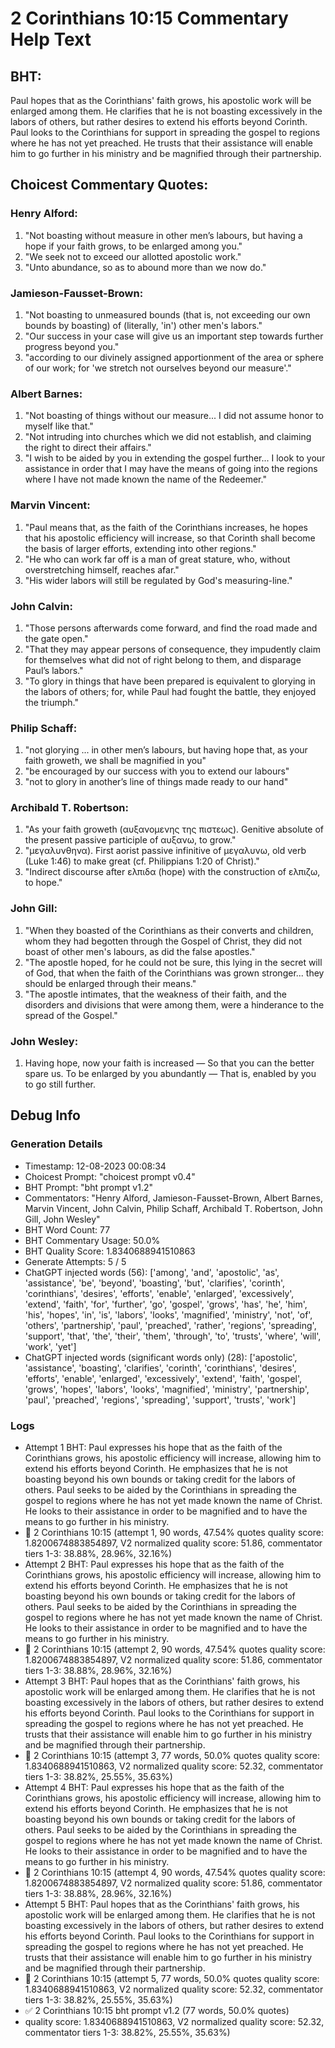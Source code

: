# 2 Corinthians 10:15 Commentary Help Text

## BHT:
Paul hopes that as the Corinthians' faith grows, his apostolic work will be enlarged among them. He clarifies that he is not boasting excessively in the labors of others, but rather desires to extend his efforts beyond Corinth. Paul looks to the Corinthians for support in spreading the gospel to regions where he has not yet preached. He trusts that their assistance will enable him to go further in his ministry and be magnified through their partnership.

## Choicest Commentary Quotes:
### Henry Alford:
1. "Not boasting without measure in other men’s labours, but having a hope if your faith grows, to be enlarged among you."
2. "We seek not to exceed our allotted apostolic work."
3. "Unto abundance, so as to abound more than we now do."

### Jamieson-Fausset-Brown:
1. "Not boasting to unmeasured bounds (that is, not exceeding our own bounds by boasting) of (literally, 'in') other men's labors." 
2. "Our success in your case will give us an important step towards further progress beyond you."
3. "according to our divinely assigned apportionment of the area or sphere of our work; for 'we stretch not ourselves beyond our measure'."

### Albert Barnes:
1. "Not boasting of things without our measure... I did not assume honor to myself like that."
2. "Not intruding into churches which we did not establish, and claiming the right to direct their affairs."
3. "I wish to be aided by you in extending the gospel further... I look to your assistance in order that I may have the means of going into the regions where I have not made known the name of the Redeemer."

### Marvin Vincent:
1. "Paul means that, as the faith of the Corinthians increases, he hopes that his apostolic efficiency will increase, so that Corinth shall become the basis of larger efforts, extending into other regions."
2. "He who can work far off is a man of great stature, who, without overstretching himself, reaches afar."
3. "His wider labors will still be regulated by God's measuring-line."

### John Calvin:
1. "Those persons afterwards come forward, and find the road made and the gate open."
2. "That they may appear persons of consequence, they impudently claim for themselves what did not of right belong to them, and disparage Paul’s labors."
3. "To glory in things that have been prepared is equivalent to glorying in the labors of others; for, while Paul had fought the battle, they enjoyed the triumph."

### Philip Schaff:
1. "not glorying ... in other men’s labours, but having hope that, as your faith groweth, we shall be magnified in you" 
2. "be encouraged by our success with you to extend our labours" 
3. "not to glory in another’s line of things made ready to our hand"

### Archibald T. Robertson:
1. "As your faith groweth (αυξανομενης της πιστεως). Genitive absolute of the present passive participle of αυξανω, to grow."
2. "μεγαλυνθηνα). First aorist passive infinitive of μεγαλυνω, old verb (Luke 1:46) to make great (cf. Philippians 1:20 of Christ)."
3. "Indirect discourse after ελπιδα (hope) with the construction of ελπιζω, to hope."

### John Gill:
1. "When they boasted of the Corinthians as their converts and children, whom they had begotten through the Gospel of Christ, they did not boast of other men's labours, as did the false apostles."
2. "The apostle hoped, for he could not be sure, this lying in the secret will of God, that when the faith of the Corinthians was grown stronger... they should be enlarged through their means."
3. "The apostle intimates, that the weakness of their faith, and the disorders and divisions that were among them, were a hinderance to the spread of the Gospel."

### John Wesley:
1. Having hope, now your faith is increased — So that you can the better spare us.
To be enlarged by you abundantly — That is, enabled by you to go still further.



## Debug Info
### Generation Details
- Timestamp: 12-08-2023 00:08:34
- Choicest Prompt: "choicest prompt v0.4"
- BHT Prompt: "bht prompt v1.2"
- Commentators: "Henry Alford, Jamieson-Fausset-Brown, Albert Barnes, Marvin Vincent, John Calvin, Philip Schaff, Archibald T. Robertson, John Gill, John Wesley"
- BHT Word Count: 77
- BHT Commentary Usage: 50.0%
- BHT Quality Score: 1.8340688941510863
- Generate Attempts: 5 / 5
- ChatGPT injected words (56):
	['among', 'and', 'apostolic', 'as', 'assistance', 'be', 'beyond', 'boasting', 'but', 'clarifies', 'corinth', 'corinthians', 'desires', 'efforts', 'enable', 'enlarged', 'excessively', 'extend', 'faith', 'for', 'further', 'go', 'gospel', 'grows', 'has', 'he', 'him', 'his', 'hopes', 'in', 'is', 'labors', 'looks', 'magnified', 'ministry', 'not', 'of', 'others', 'partnership', 'paul', 'preached', 'rather', 'regions', 'spreading', 'support', 'that', 'the', 'their', 'them', 'through', 'to', 'trusts', 'where', 'will', 'work', 'yet']
- ChatGPT injected words (significant words only) (28):
	['apostolic', 'assistance', 'boasting', 'clarifies', 'corinth', 'corinthians', 'desires', 'efforts', 'enable', 'enlarged', 'excessively', 'extend', 'faith', 'gospel', 'grows', 'hopes', 'labors', 'looks', 'magnified', 'ministry', 'partnership', 'paul', 'preached', 'regions', 'spreading', 'support', 'trusts', 'work']

### Logs
- Attempt 1 BHT: Paul expresses his hope that as the faith of the Corinthians grows, his apostolic efficiency will increase, allowing him to extend his efforts beyond Corinth. He emphasizes that he is not boasting beyond his own bounds or taking credit for the labors of others. Paul seeks to be aided by the Corinthians in spreading the gospel to regions where he has not yet made known the name of Christ. He looks to their assistance in order to be magnified and to have the means to go further in his ministry.
- 🔄 2 Corinthians 10:15 (attempt 1, 90 words, 47.54% quotes quality score: 1.8200674883854897, V2 normalized quality score: 51.86, commentator tiers 1-3: 38.88%, 28.96%, 32.16%)
- Attempt 2 BHT: Paul expresses his hope that as the faith of the Corinthians grows, his apostolic efficiency will increase, allowing him to extend his efforts beyond Corinth. He emphasizes that he is not boasting beyond his own bounds or taking credit for the labors of others. Paul seeks to be aided by the Corinthians in spreading the gospel to regions where he has not yet made known the name of Christ. He looks to their assistance in order to be magnified and to have the means to go further in his ministry.
- 🔄 2 Corinthians 10:15 (attempt 2, 90 words, 47.54% quotes quality score: 1.8200674883854897, V2 normalized quality score: 51.86, commentator tiers 1-3: 38.88%, 28.96%, 32.16%)
- Attempt 3 BHT: Paul hopes that as the Corinthians' faith grows, his apostolic work will be enlarged among them. He clarifies that he is not boasting excessively in the labors of others, but rather desires to extend his efforts beyond Corinth. Paul looks to the Corinthians for support in spreading the gospel to regions where he has not yet preached. He trusts that their assistance will enable him to go further in his ministry and be magnified through their partnership.
- 🔄 2 Corinthians 10:15 (attempt 3, 77 words, 50.0% quotes quality score: 1.8340688941510863, V2 normalized quality score: 52.32, commentator tiers 1-3: 38.82%, 25.55%, 35.63%)
- Attempt 4 BHT: Paul expresses his hope that as the faith of the Corinthians grows, his apostolic efficiency will increase, allowing him to extend his efforts beyond Corinth. He emphasizes that he is not boasting beyond his own bounds or taking credit for the labors of others. Paul seeks to be aided by the Corinthians in spreading the gospel to regions where he has not yet made known the name of Christ. He looks to their assistance in order to be magnified and to have the means to go further in his ministry.
- 🔄 2 Corinthians 10:15 (attempt 4, 90 words, 47.54% quotes quality score: 1.8200674883854897, V2 normalized quality score: 51.86, commentator tiers 1-3: 38.88%, 28.96%, 32.16%)
- Attempt 5 BHT: Paul hopes that as the Corinthians' faith grows, his apostolic work will be enlarged among them. He clarifies that he is not boasting excessively in the labors of others, but rather desires to extend his efforts beyond Corinth. Paul looks to the Corinthians for support in spreading the gospel to regions where he has not yet preached. He trusts that their assistance will enable him to go further in his ministry and be magnified through their partnership.
- 🔄 2 Corinthians 10:15 (attempt 5, 77 words, 50.0% quotes quality score: 1.8340688941510863, V2 normalized quality score: 52.32, commentator tiers 1-3: 38.82%, 25.55%, 35.63%)
- ✅ 2 Corinthians 10:15 bht prompt v1.2 (77 words, 50.0% quotes)
- quality score: 1.8340688941510863, V2 normalized quality score: 52.32, commentator tiers 1-3: 38.82%, 25.55%, 35.63%)